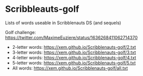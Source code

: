 Scribbleauts-golf
===

Lists of words useable in Scribblenauts DS (and sequels)

Golf challenge: https://twitter.com/MaximeEuziere/status/1636268411062714370

- 2-letter words: https://xem.github.io/Scribblenauts-golf/2.txt
- 3-letter words: https://xem.github.io/Scribblenauts-golf/3.txt
- 4-letter words: https://xem.github.io/Scribblenauts-golf/4.txt
- 5-letter words: https://xem.github.io/Scribblenauts-golf/5.txt
- All words:      https://xem.github.io/Scribblenauts-golf/all.txt